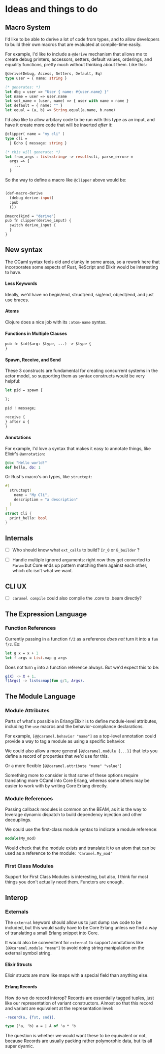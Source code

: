 # Ideas and things to do

## Macro System

I'd like to be able to derive a lot of code from types, and to allow developers
to build their own macros that are evaluated at compile-time easily.

For example, I'd like to include a `@derive` mechanism that allows me to 
create debug printers, accessors, setters, default values, orderings, and
equality functions, pretty much without thinking about them. Like this:

```ocaml
@derive(Debug, Access, Setters, Default, Eq)
type user = { name: string }

(* generates: *)
let dbg = user => "User { name: #{user.name} }"
let name = user => user.name
let set_name = (user, name) => { user with name = name }
let default = { name: "" }
let equal = (a, b) => String.equal(a.name, b.name) 
```

I'd also like to allow arbitary code to be run with this type as an input, and
have it create more code that will be inserted _after_ it:

```ocaml
@clipper( name = "my cli" )
type cli =
  | Echo { message: string }

(* this will generate: *)
let from_args : list<string> -> result<cli, parse_error> =
  args => {
    ...
  }
```

So the way to define a macro like `@clipper` above would be:

```ocaml

(def-macro-derive
  (debug derive-input)
  :pub
  ())

@macro(kind = "derive")
pub fn clipper(derive_input) {
  switch derive_input {
  }
}

```



## New syntax

The OCaml syntax feels old and clunky in some areas, so a rework here that
incorporates some aspects of Rust, ReScript and Elixir would be interesting to
have.

#### Less Keywords

Ideally, we'd have no begin/end, struct/end, sig/end, object/end, and just use
braces.

#### Atoms

Clojure does a nice job with its `:atom-name` syntax.

#### Functions in Multiple Clauses

```ocaml
pub fn $id($arg: $type, ...) -> $type {
} 

```

#### Spawn, Receive, and Send

These 3 constructs are fundamental for creating concurrent systems in the actor
model, so supporting them as syntax constructs would be very helpful:

```ocaml
let pid = spawn {

};

pid ! message;

receive {
} after x {
}
```


#### Annotations

For example, I'd love a syntax that makes it easy to annotate things, like
Elixir's `@annotation`:

```elixir
@doc "Hello world!"
def hello, do: 1
```

Or Rust's macro's on types, like `structopt`:

```rust
#[
  structopt(
    name = "My Cli",
    description = "a description"
  )
]
struct Cli {
  print_hello: bool
}
```

## Internals

- [ ] Who should know what `ext_calls` to build? `Ir_0` or `B_builder` ?

- [ ] Handle multiple ignored arguments: right now they get converted to `Param`
      but Core ends up pattern matching them against each other, which ofc isn't
      what we want.

## CLI UX

- [ ] `caramel compile` could also compile the .core to .beam directly?


## The Expression Language

### Function References

Currently passing in a function `f/2` as a reference _does not_ turn it into a
`fun f/2`. Ex:

```ocaml
let g x = x + 1
let f args = List.map g args
```

Does not turn `g` into a function reference always. But we'd expect this to be:

```erlang
g(X) -> X + 1.
f(Args) -> lists:map(fun g/1, Args).
```

## The Module Language

### Module Attributes

Parts of what's possible in Erlang/Elixir is to define module-level attributes,
including the `use` macros and the behavior-compliance declarations.

For example, `[@@caramel.behavior "name"]` as a top-level annotation could
provide a way to tag a module as using a specific behavior.

We could also allow a more general `[@@caramel.module {...}]` that lets you
define a record of properties that we'd use for this.

Or a more flexible `[@@caramel.attribute "name" "value"]`

Something more to consider is that some of these options require translating
more OCaml into Core Erlang, whereas some others may be easier to work with by
writing Core Erlang directly.

### Module References

Passing callback modules is common on the BEAM, as it is the way to leverage
dynamic dispatch to build dependency injection and other decouplings.

We could use the first-class module syntax to indicate a module reference:

```ocaml
module(My_mod)
```

Would check that the module exists and translate it to an atom that can be used
as a reference to the module: `'Caramel.My_mod'` 


### First Class Modules

Support for First Class Modules is interesting, but also, I think for most
things you don't actually need them. Functors are enough.


## Interop

### Externals

The `external` keyword should allow us to just dump raw code to be included,
but this would sadly have to be Core Erlang unless we find a way of translating
a small Erlang snippet into Core.

It would also be convenitent for `external` to support annotations like
`[@@caramel.module "name"]` to avoid doing string manipulation on the external
symbol string.


#### Elixir Structs

Elixir structs are more like maps with a special field than anything else.

#### Erlang Records

How do we do record interop? Records are essentially tagged tuples, just like
our representation of variant constructors. Almost so that this record and
variant are equivalent at the representation level:
      
```erlang
-record(a, {fst, snd}).
```

```ocaml
type ('a, 'b) a = | A of 'a * 'b
```

The question is whether we would want these to be equivalent or not, because
Records are usually packing rather polymorphic data, but its all super dyamic.

